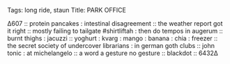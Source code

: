 Tags:  long ride, staun
Title: PARK OFFICE
  
∆607 :: protein pancakes : intestinal disagreement :: the weather report got it right :: mostly failing to tailgate #shirtliftah : then do tempos in augerum :: burnt thighs : jacuzzi :: yoghurt : kvarg : mango : banana : chia : freezer :: the secret society of undercover librarians : in german goth clubs :: john tonic : at michelangelo :: a word a gesture no gesture :: blackdot :: 6432∆